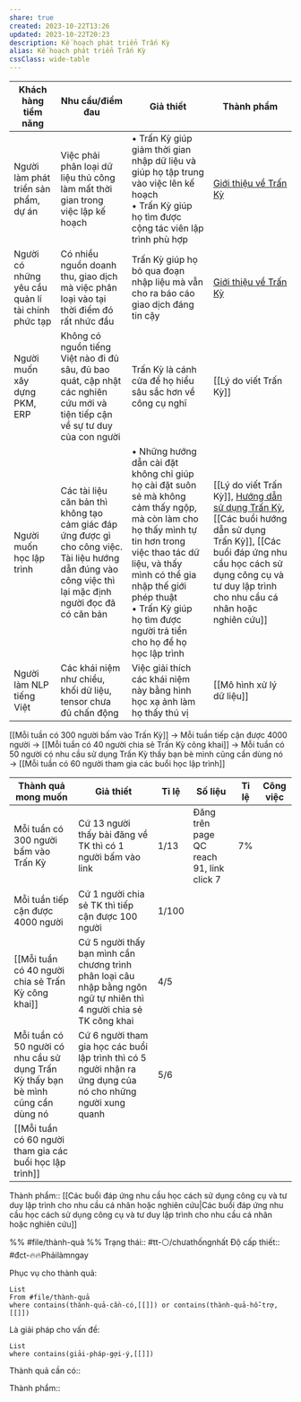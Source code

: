 ```yaml
---
share: true
created: 2023-10-22T13:26
updated: 2023-10-22T20:23
description: Kế hoạch phát triển Trấn Kỳ
alias: Kế hoạch phát triển Trấn Kỳ
cssClass: wide-table
---
```



| Khách hàng tiềm năng                              | Nhu cầu/điểm đau                                                                                                                                          | Giả thiết                                                                                                                                                                                                                                                                         | Thành phẩm                                                                                                                                                                                                                                                                                                                                                                                                                                                                                                                                                                                                            |
| ------------------------------------------------- | --------------------------------------------------------------------------------------------------------------------------------------------------------- | --------------------------------------------------------------------------------------------------------------------------------------------------------------------------------------------------------------------------------------------------------------------------------- | --------------------------------------------------------------------------------------------------------------------------------------------------------------------------------------------------------------------------------------------------------------------------------------------------------------------------------------------------------------------------------------------------------------------------------------------------------------------------------------------------------------------------------------------------------------------------------------------------------------------- |
| Người làm phát triển sản phẩm, dự án              | Việc phải phân loại dữ liệu thủ công làm mất thời gian trong việc lập kế hoạch                                                                            | • Trấn Kỳ giúp giảm thời gian nhập dữ liệu và giúp họ tập trung vào việc lên kế hoạch<br>• Trấn Kỳ giúp họ tìm được cộng tác viên lập trình phù hợp                                                                                                                               | [Giới thiệu về Trấn Kỳ](https://lậptrình.quảcầu.cc/%F0%9F%91%8FTr%E1%BA%A5n%20K%E1%BB%B3/?utm_source=CW+Obsidian%2C+qu%E1%BA%A3n+l%C3%BD+d%E1%BB%B1+%C3%A1n+v%C3%A0+c%C3%B4ng+c%E1%BB%A5+ngh%C4%A9+%C2%BB+K%E1%BA%BF+ho%E1%BA%A1ch+ph%C3%A1t+tri%E1%BB%83n+Tr%E1%BA%A5n+K%E1%BB%B3&utm_medium=vault&utm_campaign=Tr%E1%BA%A5n+K%E1%BB%B3)                                                                                                                                                                                                                                                                             |
| Người có những yêu cầu quản lí tài chính phức tạp | Có nhiều nguồn doanh thu, giao dịch mà việc phân loại vào tại thời điểm đó rất nhức đầu                                                                   | Trấn Kỳ giúp họ bỏ qua đoạn nhập liệu mà vẫn cho ra báo cáo giao dịch đáng tin cậy                                                                                                                                                                                                | [Giới thiệu về Trấn Kỳ](https://lậptrình.quảcầu.cc/%F0%9F%91%8FTr%E1%BA%A5n%20K%E1%BB%B3/?utm_source=CW+Obsidian%2C+qu%E1%BA%A3n+l%C3%BD+d%E1%BB%B1+%C3%A1n+v%C3%A0+c%C3%B4ng+c%E1%BB%A5+ngh%C4%A9+%C2%BB+K%E1%BA%BF+ho%E1%BA%A1ch+ph%C3%A1t+tri%E1%BB%83n+Tr%E1%BA%A5n+K%E1%BB%B3&utm_medium=vault&utm_campaign=Tr%E1%BA%A5n+K%E1%BB%B3)                                                                                                                                                                                                                                                                             |
| Người muốn xây dựng PKM, ERP                      | Không có nguồn tiếng Việt nào đi đủ sâu, đủ bao quát, cập nhật các nghiên cứu mới và tiện tiếp cận về sự tư duy của con người                             | Trấn Kỳ là cánh cửa để họ hiểu sâu sắc hơn về công cụ nghĩ                                                                                                                                                                                                                        | [[Lý do viết Trấn Kỳ]]                                                                                                                                                                                                                                                                                                                                                                                                                                                                                                                                                                                                |
| Người muốn học lập trình                          | Các tài liệu căn bản thì không tạo cảm giác đáp ứng được gì cho công việc. Tài liệu hướng dẫn đúng vào công việc thì lại mặc định người đọc đã có căn bản | •  Những hướng dẫn cài đặt không chỉ giúp họ cài đặt suôn sẻ mà không cảm thấy ngộp, mà còn làm cho họ thấy mình tự tin hơn trong việc thao tác dữ liệu, và thấy mình có thể gia nhập thế giới phép thuật<br>• Trấn Kỳ giúp họ tìm được người trả tiền cho họ để họ học lập trình | [[Lý do viết Trấn Kỳ]], [Hướng dẫn sử dụng Trấn Kỳ](https://lậptrình.quảcầu.cc/%F0%9F%91%8FTr%E1%BA%A5n%20K%E1%BB%B3/H%C6%B0%E1%BB%9Bng%20d%E1%BA%ABn%20s%E1%BB%AD%20d%E1%BB%A5ng%20Tr%E1%BA%A5n%20K%E1%BB%B3/?utm_source=CW+Obsidian%2C+qu%E1%BA%A3n+l%C3%BD+d%E1%BB%B1+%C3%A1n+v%C3%A0+c%C3%B4ng+c%E1%BB%A5+ngh%C4%A9+%C2%BB+K%E1%BA%BF+ho%E1%BA%A1ch+ph%C3%A1t+tri%E1%BB%83n+Tr%E1%BA%A5n+K%E1%BB%B3&utm_medium=vault&utm_campaign=Tr%E1%BA%A5n+K%E1%BB%B3), [[Các buổi hướng dẫn sử dụng Trấn Kỳ]], [[Các buổi đáp ứng nhu cầu học cách sử dụng công cụ và tư duy lập trình cho nhu cầu cá nhân hoặc nghiên cứu]] |
| Người làm NLP tiếng Việt                          | Các khái niệm như chiều, khối dữ liệu, tensor chưa đủ chấn động                                                                                           | Việc giải thích các khái niệm này bằng hình học xạ ảnh làm họ thấy thú vị                                                                                                                                                                                                     | [[Mô hình xử lý dữ liệu]]                                                                                                                                                                                                                                                                                                                                                                                                                                                                                                                                                                                             |


 [[Mỗi tuần có 300 người bấm vào Trấn Kỳ]]
 → Mỗi tuần tiếp cận được 4000 người
 → [[Mỗi tuần có 40 người chia sẻ Trấn Kỳ công khai]]
 → Mỗi tuần có 50 người có nhu cầu sử dụng Trấn Kỳ thấy bạn bè mình cũng cần dùng nó 
 → [[Mỗi tuần có 60 người tham gia các buổi học lập trình]]
 
| Thành quả mong muốn                                                               | Giả thiết                                                                                                            | Tỉ lệ | Số liệu                                  | Tỉ lệ | Công việc |
| --------------------------------------------------------------------------------- | -------------------------------------------------------------------------------------------------------------------- | ----- | ---------------------------------------- | ----- | --------- |
| Mỗi tuần có 300 người bấm vào Trấn Kỳ                                             | Cứ 13 người thấy bài đăng về TK thì có 1 người bấm vào link                                                          | 1/13  | Đăng trên page QC reach 91, link click 7 | 7%    |           |
| Mỗi tuần tiếp cận được 4000 người                                                 | Cứ 1 người chia sẻ TK thì tiếp cận được 100 người                                                                    | 1/100 |                                          |       |           |
| [[Mỗi tuần có 40 người chia sẻ Trấn Kỳ công khai]]                                | Cứ 5 người thấy bạn mình cần chương trình phân loại câu nhập bằng ngôn ngữ tự nhiên thì 4 người chia sẻ TK công khai | 4/5   |                                          |       |           |
| Mỗi tuần có 50 người có nhu cầu sử dụng Trấn Kỳ thấy bạn bè mình cũng cần dùng nó | Cứ 6 người tham gia học các buổi lập trình thì có 5 người nhận ra ứng dụng của nó cho những người xung quanh         | 5/6   |                                          |       |           |
| [[Mỗi tuần có 60 người tham gia các buổi học lập trình]]                          |                                                                                                                      |       |                                          |       |           |

Thành phẩm:: [[Các buổi đáp ứng nhu cầu học cách sử dụng công cụ và tư duy lập trình cho nhu cầu cá nhân hoặc nghiên cứu|Các buổi đáp ứng nhu cầu học cách sử dụng công cụ và tư duy lập trình cho nhu cầu cá nhân hoặc nghiên cứu]]

%%
#file/thành-quả
%%
Trạng thái:: #tt-⚪/chưathốngnhất
Độ cấp thiết:: #đct-🔥🔥Phảilàmngay

Phục vụ cho thành quả:
```dataview
List 
From #file/thành-quả 
where contains(thành-quả-cần-có,[[]]) or contains(thành-quả-hỗ-trợ,[[]]) 
```

Là giải pháp cho vấn đề:
```dataview
List 
where contains(giải-pháp-gợi-ý,[[]]) 
```

Thành quả cần có:: 

Thành phẩm::

